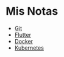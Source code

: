 # Mis Notas

- [Git](./git/README.md)
- [Flutter](./flutter/README.md)
- [Docker](./docker/README.md)
- [Kubernetes](./kubernetes/README.md)